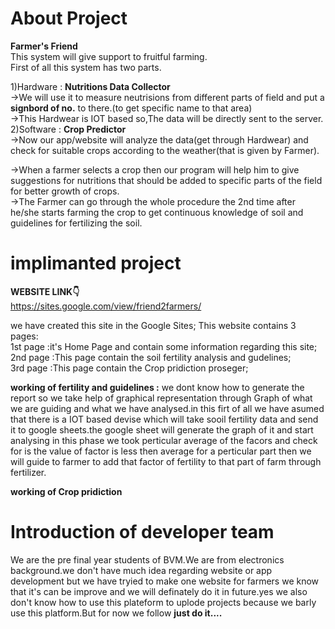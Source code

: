 # About Project
**Farmer's Friend**<br>
This system will give support to fruitful farming.<br>
First of all this system has two parts.<br>

1)Hardware : **Nutritions Data Collector**<br>
    →We will use it to measure neutrisions from different parts of field and put a **signbord of no.** to there.(to get specific name to that area)<br>
    →This Hardwear is IOT based so,The data will be directly sent to the server.<br>
2)Software : **Crop Predictor**<br>
    →Now our app/website will analyze the data(get through Hardwear) and check for suitable crops according to the weather(that is given by Farmer).<br>

→When a farmer selects a crop then our program will help him to give suggestions for nutritions that should be added to specific parts of the field for better growth of crops.<br>
→The Farmer can go through the whole procedure the 2nd time after he/she starts farming the crop to get continuous knowledge of soil and guidelines for fertilizing the soil.

# implimanted project

**WEBSITE LINK:point_down:**<br>
https://sites.google.com/view/friend2farmers/

we have created this site in the Google Sites;
This website contains 3 pages:<br>
1st page :it's Home Page and contain some information regarding this site;<br>
2nd page :This page contain the soil fertility analysis and gudelines;<br>
3rd page :This page contain the Crop pridiction proseger;<br>

**working of fertility and guidelines :** we dont know how to generate the report so we take help of graphical representation through Graph of what we are guiding and what we have analysed.in this firt of all we have asumed that there is a IOT based devise which will take sooil fertility data and send it to google sheets.the google sheet will generate the graph of it and start analysing in this phase we took perticular average of the facors and check for is the value of factor is less then average for a perticular part then we will guide to farmer to add that factor of fertility to that part of farm through fertilizer.

**working of Crop pridiction**

# Introduction of developer team
We are the pre final year students of BVM.We are from electronics background.we don't have much idea regarding website or app development but we have tryied to make one website for farmers we know that it's can be improve and we will definately do it in future.yes we also don't know how to use this plateform to uplode projects because we barly use this platform.But for now we  follow **just do it....**  
